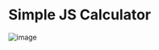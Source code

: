 # Simple JS Calculator
![image](https://cloud.githubusercontent.com/assets/20421824/19425796/95dcc320-9469-11e6-9597-415334754af4.png)
